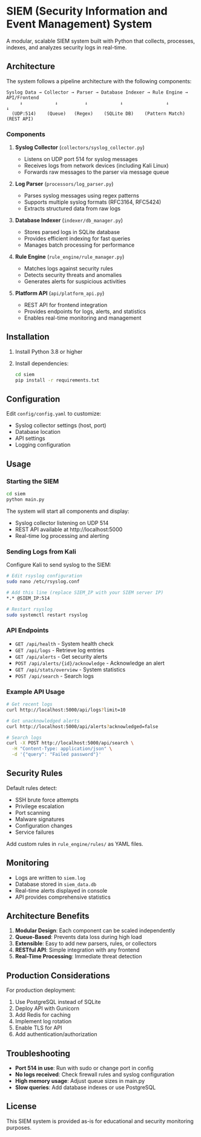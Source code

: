 # SIEM (Security Information and Event Management) System

A modular, scalable SIEM system built with Python that collects, processes, indexes, and analyzes security logs in real-time.

## Architecture

The system follows a pipeline architecture with the following components:

```
Syslog Data → Collector → Parser → Database Indexer → Rule Engine → API/Frontend
     ↓            ↓          ↓            ↓                ↓            ↓
  (UDP:514)    (Queue)   (Regex)    (SQLite DB)    (Pattern Match)  (REST API)
```

### Components

1. **Syslog Collector** (`collectors/syslog_collector.py`)
   - Listens on UDP port 514 for syslog messages
   - Receives logs from network devices (including Kali Linux)
   - Forwards raw messages to the parser via message queue

2. **Log Parser** (`processors/log_parser.py`)
   - Parses syslog messages using regex patterns
   - Supports multiple syslog formats (RFC3164, RFC5424)
   - Extracts structured data from raw logs

3. **Database Indexer** (`indexer/db_manager.py`)
   - Stores parsed logs in SQLite database
   - Provides efficient indexing for fast queries
   - Manages batch processing for performance

4. **Rule Engine** (`rule_engine/rule_manager.py`)
   - Matches logs against security rules
   - Detects security threats and anomalies
   - Generates alerts for suspicious activities

5. **Platform API** (`api/platform_api.py`)
   - REST API for frontend integration
   - Provides endpoints for logs, alerts, and statistics
   - Enables real-time monitoring and management

## Installation

1. Install Python 3.8 or higher

2. Install dependencies:
   ```bash
   cd siem
   pip install -r requirements.txt
   ```

## Configuration

Edit `config/config.yaml` to customize:
- Syslog collector settings (host, port)
- Database location
- API settings
- Logging configuration

## Usage

### Starting the SIEM

```bash
cd siem
python main.py
```

The system will start all components and display:
- Syslog collector listening on UDP 514
- REST API available at http://localhost:5000
- Real-time log processing and alerting

### Sending Logs from Kali

Configure Kali to send syslog to the SIEM:

```bash
# Edit rsyslog configuration
sudo nano /etc/rsyslog.conf

# Add this line (replace SIEM_IP with your SIEM server IP)
*.* @SIEM_IP:514

# Restart rsyslog
sudo systemctl restart rsyslog
```

### API Endpoints

- `GET /api/health` - System health check
- `GET /api/logs` - Retrieve log entries
- `GET /api/alerts` - Get security alerts
- `POST /api/alerts/{id}/acknowledge` - Acknowledge an alert
- `GET /api/stats/overview` - System statistics
- `POST /api/search` - Search logs

### Example API Usage

```bash
# Get recent logs
curl http://localhost:5000/api/logs?limit=10

# Get unacknowledged alerts
curl http://localhost:5000/api/alerts?acknowledged=false

# Search logs
curl -X POST http://localhost:5000/api/search \
  -H "Content-Type: application/json" \
  -d '{"query": "Failed password"}'
```

## Security Rules

Default rules detect:
- SSH brute force attempts
- Privilege escalation
- Port scanning
- Malware signatures
- Configuration changes
- Service failures

Add custom rules in `rule_engine/rules/` as YAML files.

## Monitoring

- Logs are written to `siem.log`
- Database stored in `siem_data.db`
- Real-time alerts displayed in console
- API provides comprehensive statistics

## Architecture Benefits

1. **Modular Design**: Each component can be scaled independently
2. **Queue-Based**: Prevents data loss during high load
3. **Extensible**: Easy to add new parsers, rules, or collectors
4. **RESTful API**: Simple integration with any frontend
5. **Real-Time Processing**: Immediate threat detection

## Production Considerations

For production deployment:
1. Use PostgreSQL instead of SQLite
2. Deploy API with Gunicorn
3. Add Redis for caching
4. Implement log rotation
5. Enable TLS for API
6. Add authentication/authorization

## Troubleshooting

- **Port 514 in use**: Run with sudo or change port in config
- **No logs received**: Check firewall rules and syslog configuration
- **High memory usage**: Adjust queue sizes in main.py
- **Slow queries**: Add database indexes or use PostgreSQL

## License

This SIEM system is provided as-is for educational and security monitoring purposes. 